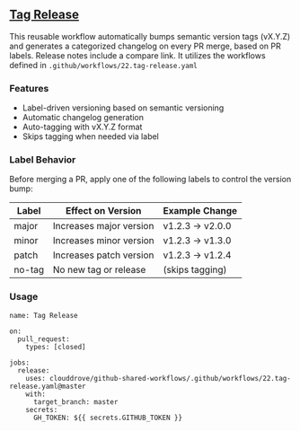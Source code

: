 ## [Tag Release](https://github.com/clouddrove/github-shared-workflows/blob/master/.github/workflows/22.tag-release.yaml)
This reusable workflow automatically bumps semantic version tags (vX.Y.Z) and generates a categorized changelog on every PR merge, based on PR labels.
Release notes include a compare link.
It utilizes the workflows defined in `.github/workflows/22.tag-release.yaml`

### Features

- Label-driven versioning based on semantic versioning
- Automatic changelog generation
- Auto-tagging with vX.Y.Z format
- Skips tagging when needed via label

### Label Behavior

Before merging a PR, apply one of the following labels to control the version bump:

| Label   | Effect on Version        | Example Change       |
|---------|--------------------------|-----------------------|
| major   | Increases major version  | v1.2.3 → v2.0.0       |
| minor   | Increases minor version  | v1.2.3 → v1.3.0       |
| patch   | Increases patch version  | v1.2.3 → v1.2.4       |
| no-tag  | No new tag or release    | (skips tagging)       |



### Usage

```
name: Tag Release

on:
  pull_request:
    types: [closed]

jobs:
  release:
    uses: clouddrove/github-shared-workflows/.github/workflows/22.tag-release.yaml@master
    with:
      target_branch: master
    secrets:
      GH_TOKEN: ${{ secrets.GITHUB_TOKEN }}
```